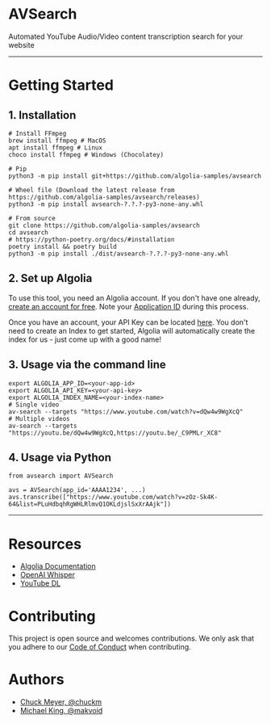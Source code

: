 # AVSearch

Automated YouTube Audio/Video content transcription search for your website

---

# Getting Started

## 1. Installation

```shell
# Install FFmpeg
brew install ffmpeg # MacOS
apt install ffmpeg # Linux
choco install ffmpeg # Windows (Chocolatey)

# Pip
python3 -m pip install git+https://github.com/algolia-samples/avsearch

# Wheel file (Download the latest release from https://github.com/algolia-samples/avsearch/releases)
python3 -m pip install avsearch-?.?.?-py3-none-any.whl

# From source
git clone https://github.com/algolia-samples/avsearch
cd avsearch
# https://python-poetry.org/docs/#installation
poetry install && poetry build
python3 -m pip install ./dist/avsearch-?.?.?-py3-none-any.whl
```

## 2. Set up Algolia

To use this tool, you need an Algolia account. If you don't have one already, [create an account for free](https://www.algolia.com/users/sign-up). Note your [Application ID](https://www.algolia.com/doc/guides/sending-and-managing-data/manage-indices-and-apps/manage-your-apps/) during this process.

Once you have an account, your API Key can be located [here](https://www.algolia.com/account/api-keys/all). You don't need to create an Index to get started, Algolia will automatically create the index for us - just come up with a good name!

## 3. Usage via the command line

```shell
export ALGOLIA_APP_ID=<your-app-id>
export ALGOLIA_API_KEY=<your-api-key>
export ALGOLIA_INDEX_NAME=<your-index-name>
# Single video
av-search --targets "https://www.youtube.com/watch?v=dQw4w9WgXcQ"
# Multiple videos
av-search --targets "https://youtu.be/dQw4w9WgXcQ,https://youtu.be/_C9PMLr_XC8"
```

## 4. Usage via Python

```shell
from avsearch import AVSearch

avs = AVSearch(app_id='AAAA1234', ...)
avs.transcribe(["https://www.youtube.com/watch?v=zOz-Sk4K-64&list=PLuHdbqhRgWHLRlmvQ1OKLdjslSxXrAAjk"])
```

---

# Resources

- [Algolia Documentation](https://www.algolia.com/doc/)
- [OpenAI Whisper](https://github.com/openai/whisper)
- [YouTube DL](https://github.com/ytdl-org/youtube-dl)

# Contributing

This project is open source and welcomes contributions. We only ask that you adhere to our [Code of Conduct](https://github.com/algolia-samples/.github/blob/master/CODE_OF_CONDUCT.md) when contributing.

# Authors

- [Chuck Meyer, @chuckm](https://twitter.com/chuckm)
- [Michael King, @makvoid](https://twitter.com/makvoid)
